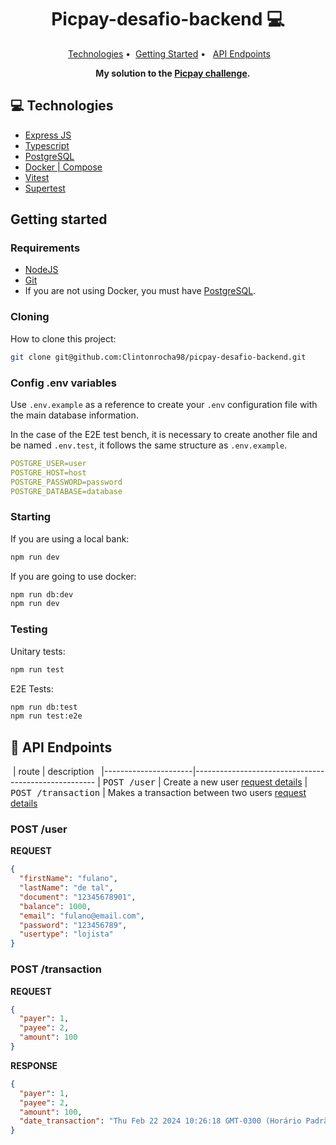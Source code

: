 <h1 align="center" style="font-weight: bold;">Picpay-desafio-backend 💻</h1>

<p align="center">
 <a href="#tech">Technologies</a> • 
 <a href="#started">Getting Started</a> • 
  <a href="#routes">API Endpoints</a>
</p>

<p align="center">
    <b>My solution to the <a href="https://github.com/PicPay/picpay-desafio-backend/tree/master?tab=readme-ov-file" target="_blank">Picpay challenge</a>.</b>
</p>

<h2 id="technologies">💻 Technologies</h2>

- [Express JS](https://expressjs.com)
- [Typescript](https://www.typescriptlang.org)
- [PostgreSQL](https://www.postgresql.org)
- [Docker | Compose](https://www.docker.com)
- [Vitest](https://vitest.dev)
- [Supertest](https://www.npmjs.com/package/supertest)

<h2 id="started">Getting started</h2>

<h3>Requirements</h3>

- [NodeJS](https://nodejs.org/en)
- [Git](https://git-scm.com)
- If you are not using Docker, you must have [PostgreSQL](https://www.postgresql.org).

<h3>Cloning</h3>

How to clone this project:

```bash
git clone git@github.com:Clintonrocha98/picpay-desafio-backend.git
```

<h3>Config .env variables</h2>

Use `.env.example` as a reference to create your `.env` configuration file with the main database information.

In the case of the E2E test bench, it is necessary to create another file and be named `.env.test`, it follows the same structure as `.env.example`.

```yaml
POSTGRE_USER=user
POSTGRE_HOST=host
POSTGRE_PASSWORD=password
POSTGRE_DATABASE=database
```

<h3>Starting</h3>

If you are using a local bank:

```bash
npm run dev
```

If you are going to use docker:

```bash
npm run db:dev
npm run dev
```

<h3>Testing</h3>

Unitary tests:

```bash
npm run test
```

E2E Tests:

```bash
npm run db:test
npm run test:e2e
```

<h2 id="routes">📍 API Endpoints</h2>

​
| route | description  
|----------------------|-----------------------------------------------------
| <kbd>POST /user</kbd> | Create a new user [request details](#post-user-detail)
| <kbd>POST /transaction</kbd> | Makes a transaction between two users [request details](#post-transaction-detail)

<h3 id="post-user-detail">POST /user</h3>

**REQUEST**

```json
{
  "firstName": "fulano",
  "lastName": "de tal",
  "document": "12345678901",
  "balance": 1000,
  "email": "fulano@email.com",
  "password": "123456789",
  "usertype": "lojista"
}
```

<h3 id="post-transaction-detail">POST /transaction</h3>

**REQUEST**

```json
{
  "payer": 1,
  "payee": 2,
  "amount": 100
}
```

**RESPONSE**

```json
{
  "payer": 1,
  "payee": 2,
  "amount": 100,
  "date_transaction": "Thu Feb 22 2024 10:26:18 GMT-0300 (Horário Padrão de Brasília)"
}
```
